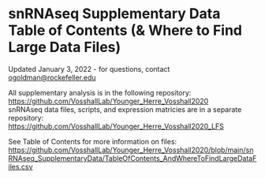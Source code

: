 # snRNAseq Supplementary Data Table of Contents (& Where to Find Large Data Files)
Updated January 3, 2022 - for questions, contact ogoldman@rockefeller.edu  

All supplementary analysis is in the following repository:  
https://github.com/VosshallLab/Younger_Herre_Vosshall2020  
snRNAseq data files, scripts, and expression matricies are in a separate repository:  
https://github.com/VosshallLab/Younger_Herre_Vosshall2020_LFS  

See Table of Contents for more information on files:
https://github.com/VosshallLab/Younger_Herre_Vosshall2020/blob/main/snRNAseq_SupplementaryData/TableOfContents_AndWhereToFindLargeDataFiles.csv

